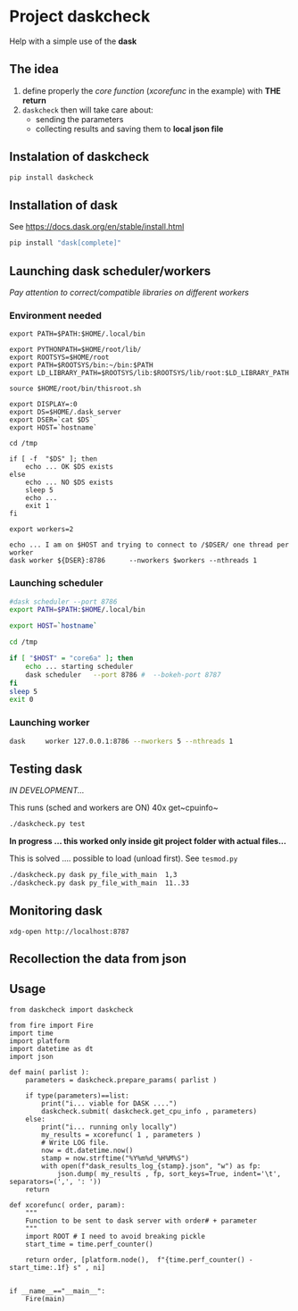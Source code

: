 Project daskcheck
=================

Help with a simple use of the **dask**

The idea
--------

1.  define properly the *core function* (*xcorefunc* in the example)
    with **THE return**
2.  `daskcheck` then will take care about:
    -   sending the parameters
    -   collecting results and saving them to **local json file**

Instalation of daskcheck
------------------------

``` {.bash org-language="sh"}
pip install daskcheck
```

Installation of dask
--------------------

See <https://docs.dask.org/en/stable/install.html>

``` {.bash org-language="sh"}
pip install "dask[complete]"
```

Launching dask scheduler/workers
--------------------------------

*Pay attention to correct/compatible libraries on different workers*

### Environment needed

    export PATH=$PATH:$HOME/.local/bin

    export PYTHONPATH=$HOME/root/lib/
    export ROOTSYS=$HOME/root
    export PATH=$ROOTSYS/bin:~/bin:$PATH
    export LD_LIBRARY_PATH=$ROOTSYS/lib:$ROOTSYS/lib/root:$LD_LIBRARY_PATH

    source $HOME/root/bin/thisroot.sh

    export DISPLAY=:0
    export DS=$HOME/.dask_server
    export DSER=`cat $DS`
    export HOST=`hostname`

    cd /tmp

    if [ -f  "$DS" ]; then
        echo ... OK $DS exists
    else
        echo ... NO $DS exists
        sleep 5
        echo ...
        exit 1
    fi

    export workers=2

    echo ... I am on $HOST and trying to connect to /$DSER/ one thread per worker
    dask worker ${DSER}:8786      --nworkers $workers --nthreads 1

### Launching scheduler

``` {.bash org-language="sh"}
#dask scheduler --port 8786
export PATH=$PATH:$HOME/.local/bin

export HOST=`hostname`

cd /tmp

if [ "$HOST" = "core6a" ]; then
    echo ... starting scheduler
    dask scheduler   --port 8786 #  --bokeh-port 8787
fi
sleep 5
exit 0
```

### Launching worker

``` {.bash org-language="sh"}
dask     worker 127.0.0.1:8786 --nworkers 5 --nthreads 1
```

Testing dask
------------

*IN DEVELOPMENT...*

This runs (sched and workers are ON) 40x get~cpuinfo~

``` {.bash org-language="sh"}
./daskcheck.py test
```

**In progress ... this worked only inside git project folder with actual
files...**

This is solved .... possible to load (unload first). See `tesmod.py`

``` {.bash org-language="sh"}
./daskcheck.py dask py_file_with_main  1,3
./daskcheck.py dask py_file_with_main  11..33
```

Monitoring dask
---------------

    xdg-open http://localhost:8787

Recollection the data from json
-------------------------------

Usage
-----

``` {.python}
from daskcheck import daskcheck

from fire import Fire
import time
import platform
import datetime as dt
import json

def main( parlist ):
    parameters = daskcheck.prepare_params( parlist )

    if type(parameters)==list:
        print("i... viable for DASK ....")
        daskcheck.submit( daskcheck.get_cpu_info , parameters)
    else:
        print("i... running only locally")
        my_results = xcorefunc( 1 , parameters )
        # Write LOG file.
        now = dt.datetime.now()
        stamp = now.strftime("%Y%m%d_%H%M%S")
        with open(f"dask_results_log_{stamp}.json", "w") as fp:
            json.dump( my_results , fp, sort_keys=True, indent='\t', separators=(',', ': '))
    return

def xcorefunc( order, param):
    """
    Function to be sent to dask server with order# + parameter
    """
    import ROOT # I need to avoid breaking pickle
    start_time = time.perf_counter()

    return order, [platform.node(),  f"{time.perf_counter() - start_time:.1f} s" , ni]


if __name__=="__main__":
    Fire(main)

```
